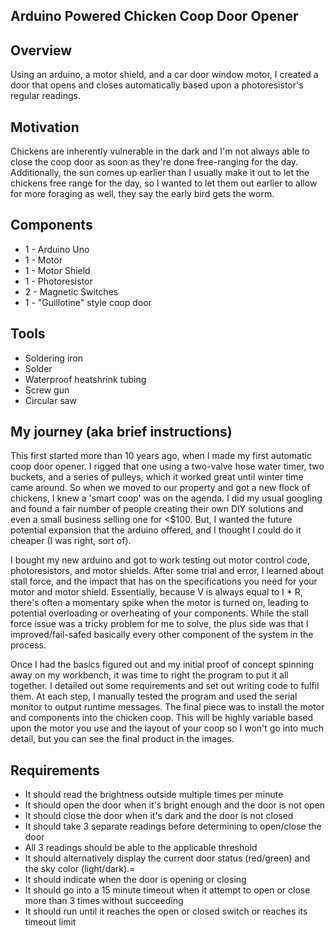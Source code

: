 ## Arduino Powered Chicken Coop Door Opener

## Overview

Using an arduino, a motor shield, and a car door window motor, I created a door that opens and closes automatically based upon a photoresistor's regular readings. 

## Motivation

Chickens are inherently vulnerable in the dark and I'm not always able to close the coop door as soon as they're done free-ranging for the day. Additionally, the sun comes up earlier than I usually make it out to let the chickens free range for the day, so I wanted to let them out earlier to allow for more foraging as well, they say the early bird gets the worm.

## Components

- 1 - Arduino Uno
- 1 - Motor
- 1 - Motor Shield
- 1 - Photoresistor
- 2 - Magnetic Switches
- 1 - "Guillotine" style coop door

## Tools

- Soldering iron
- Solder
- Waterproof heatshrink tubing
- Screw gun
- Circular saw

## My journey (aka brief instructions)

This first started more than 10 years ago, when I made my first automatic coop door opener. I rigged that one using a two-valve hose water timer, two buckets, and a series of pulleys, which it worked great until winter time came around. So when we moved to our property and got a new flock of chickens, I knew a 'smart coop' was on the agenda. I did my usual googling and found a fair number of people creating their own DIY solutions and even a small business selling one for <$100. But, I wanted the future potential expansion that the arduino offered, and I thought I could do it cheaper (I was right, sort of). 

I bought my new arduino and got to work testing out motor control code, photoresistors, and motor shields. After some trial and error, I learned about stall force, and the impact that has on the specifications you need for your motor and motor shield. Essentially, because V is always equal to I * R, there's often a momentary spike when the motor is turned on, leading to potential overloading or overheating of your components. While the stall force issue was a tricky problem for me to solve, the plus side was that I improved/fail-safed basically every other component of the system in the process. 

Once I had the basics figured out and my initial proof of concept spinning away on my workbench, it was time to right the program to put it all together. I detailed out some requirements and set out writing code to fulfil them. At each step, I manually tested the program and used the serial monitor to output runtime messages. The final piece was to install the motor and components into the chicken coop. This will be highly variable based upon the motor you use and the layout of your coop so I won't go into much detail, but you can see the final product in the images.

## Requirements

- It should read the brightness outside multiple times per minute
- It should open the door when it's bright enough and the door is not open
- It should close the door when it's dark and the door is not closed
- It should take 3 separate readings before determining to open/close the door
- All 3 readings should be able to the applicable threshold
- It should alternatively display the current door status (red/green) and the sky color (light/dark).=
- It should indicate when the door is opening or closing
- It should go into a 15 minute timeout when it attempt to open or close more than 3 times without succeeding
- It should run until it reaches the open or closed switch or reaches its timeout limit









